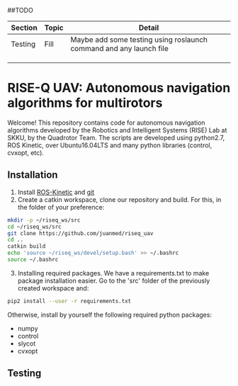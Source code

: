 ##TODO

|Section|Topic|Detail|
|---|---|---|
|Testing| Fill| Maybe add some testing using roslaunch command and any launch file|
||||
||||
||||


# RISE-Q UAV: Autonomous navigation algorithms for multirotors
Welcome! This repository contains code for autonomous navigation algorithms developed by the Robotics and Intelligent Systems (RISE) Lab at SKKU, by the Quadrotor Team. The scripts are developed using python2.7, ROS Kinetic, over Ubuntu16.04LTS and many python libraries (control, cvxopt, etc).


## Installation

1. Install [ROS-Kinetic](http://wiki.ros.org/kinetic/Installation/Ubuntu) and [git](https://help.ubuntu.com/lts/serverguide/git.html.en)
2. Create a catkin workspace, clone our repository and build. For this, in the folder of your preference:

```bash
mkdir -p ~/riseq_ws/src
cd ~/riseq_ws/src
git clone https://github.com/juanmed/riseq_uav
cd ..
catkin build
echo 'source ~/riseq_ws/devel/setup.bash' >> ~/.bashrc
source ~/.bashrc
```
3. Installing required packages. We have a requirements.txt to make package installation easier. Go to the 'src' folder of the previously created workspace and:


```bash
pip2 install --user -r requirements.txt
```

Otherwise, install by yourself the following required python packages:
* numpy
* control
* slycot
* cvxopt





## Testing 


